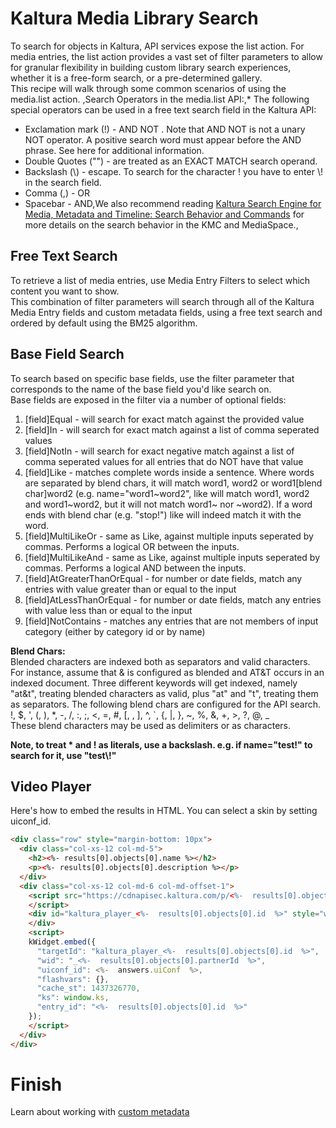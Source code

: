 <!--METADATA
{
  "icon": "search",
  "sortOrder": 650,
  "tags": [
    "media",
    "search",
    "list"
  ],
  "keywords": [
    "search",
    "library search",
    "kaltura video search",
    "media list"
  ],
  "relatedRecipes": [
    "captions",
    "metadata"
  ],
  "summary": "Learn how to search through your video library using Kaltura's API"
}
-->

# Kaltura Media Library Search
To search for objects in Kaltura, API services expose the list action. For media entries, the list action provides a vast set of filter parameters to allow for granular flexibility in building custom library search experiences, whether it is a free-form search, or a pre-determined gallery.   
This recipe will walk through some common scenarios of using the media.list action.  ,Search Operators in the media.list API:,* The following special operators can be used in a free text search field in the Kaltura API:
* Exclamation mark (!) - AND NOT . Note that AND NOT is not a unary NOT operator. A positive search word must appear before the AND phrase. See here for additional information.
* Double Quotes (\"\") - are treated as an EXACT MATCH search operand.
* Backslash (\\) - escape. To search for the character ! you have to enter \\! in the search field.
* Comma (,) - OR
* Spacebar - AND,We also recommend reading [Kaltura Search Engine for Media, Metadata and Timeline: Search Behavior and Commands](https://knowledge.kaltura.com/node/247) for more details on the search behavior in the KMC and MediaSpace.,

## Free Text Search
To retrieve a list of media entries, use Media Entry Filters to select which content you want to show.  
This combination of filter parameters will search through all of the Kaltura Media Entry fields and custom metadata fields, using a free text search and ordered by default using the BM25 algorithm.

<!--APICALL
{
  "method": "get",
  "path": "/service/media/action/list",
  "parameters": [
    {
      "name": "filter[freeText]",
      "default": "",
      "x-consoleDefault": ""
    },
    {
      "name": "filter[advancedSearch][objectType]",
      "default": "KalturaMetadataSearchItem",
      "hidden": false,
      "x-consoleDefault": "KalturaMetadataSearchItem"
    },
    {
      "name": "filter[orderBy]",
      "x-consoleDefault": "-weight"
    }
  ]
}
-->

## Base Field Search
To search based on specific base fields, use the filter parameter that corresponds to the name of the base field you'd like search on.  
Base fields are exposed in the filter via a number of optional fields: 

1. [field]Equal - will search for exact match against the provided value
2. [field]In - will search for exact match against a list of comma seperated values
3. [field]NotIn - will search for exact negative match against a list of comma seperated values for all entries that do NOT have that value
4. [field]Like - matches complete words inside a sentence. Where words are separated by blend chars, it will match word1, word2 or word1[blend char]word2 (e.g. name="word1~word2", like will match word1, word2 and word1~word2, but it will not match word1~ nor ~word2). If a word ends with blend char (e.g. "stop!") like will indeed match it with the word. 
5. [field]MultiLikeOr - same as Like, against multiple inputs seperated by commas. Performs a logical OR between the inputs.
6. [field]MultiLikeAnd - same as Like, against multiple inputs seperated by commas. Performs a logical AND between the inputs.
7. [field]AtGreaterThanOrEqual - for number or date fields, match any entries with value greater than or equal to the input
8. [field]AtLessThanOrEqual - for number or date fields, match any entries with value less than or equal to the input
9. [field]NotContains - matches any entries that are not members of input category (either by category id or by name)

**Blend Chars:**  
Blended characters are indexed both as separators and valid characters.   
For instance, assume that & is configured as blended and AT&T occurs in an indexed document. Three different keywords will get indexed, namely "at&t", treating blended characters as valid, plus "at" and "t", treating them as separators.
The following blend chars are configured for the API search.  
!, $, ', (, ), *, -, /, :, ;, <, =, #, [, \, ], ^, `, {, |, }, ~, %, &, +, >, ?, @, _  
These blend characters may be used as delimiters or as characters.

**Note, to treat * and ! as literals, use a backslash. e.g. if name="test!" to search for it, use "test\\!"**

 

<!--APICALL
{
  "method": "get",
  "path": "/service/media/action/list",
  "parameters": [
    {
      "name": "filter[idEqual]"
    },
    {
      "name": "filter[idIn]"
    },
    {
      "name": "filter[idNotIn]"
    },
    {
      "name": "filter[nameLike]"
    },
    {
      "name": "filter[tagsMultiLikeOr]"
    },
    {
      "name": "filter[tagsMultiLikeAnd]"
    },
    {
      "name": "filter[createdAtGreaterThanOrEqual]"
    },
    {
      "name": "filter[createdAtLessThanOrEqual]"
    },
    {
      "name": "filter[categoriesIdsNotContains]"
    }
  ]
}
-->

## Video Player
Here's how to embed the results in HTML. You can select a skin by setting uiconf_id.

<!--APICALL
{
  "method": "get",
  "path": "/service/media/action/list",
  "parameters": [
    {
      "name": "uiConf",
      "dynamicEnum": {
        "path": "/service/uiconf/action/list",
        "method": "get",
        "array": "objects",
        "value": "id",
        "label": "name",
        "parameters": [
          {
            "name": "filter[objTypeEqual]",
            "value": 1
          }
        ]
      }
    },
    {
      "name": "filter[freeText]",
      "default": "",
      "hidden": true,
      "dynamicValue": {
        "fromStep": 0,
        "answer": "filter[freeText]"
      }
    },
    {
      "name": "filter[createdAtGreaterThanOrEqual]",
      "hidden": true,
      "dynamicValue": {
        "fromStep": 0,
        "answer": "filter[createdAtGreaterThanOrEqual]"
      }
    },
    {
      "name": "filter[advancedSearch][objectType]",
      "default": "KalturaMetadataSearchItem",
      "hidden": true,
      "dynamicValue": {
        "fromStep": 0,
        "answer": "filter[advancedSearch][objectType]"
      }
    },
    {
      "name": "filter[advancedSearch][orderBy]",
      "default": "-createdAt",
      "enum": [
        "+createdAt",
        "+duration",
        "+lastPlayedAt",
        "+name",
        "+plays",
        "+recent",
        "+startDate",
        "+updatedAt",
        "+views",
        "-createdAt",
        "-duration",
        "-lastPlayedAt",
        "-name",
        "-plays",
        "-recent",
        "-startDate",
        "-updatedAt",
        "-views"
      ],
      "enumLabels": [
        "CREATED_AT_ASC",
        "DURATION_ASC",
        "LAST_PLAYED_AT_ASC",
        "NAME_ASC",
        "PLAYS_ASC",
        "RECENT_ASC",
        "START_DATE_ASC",
        "UPDATED_AT_ASC",
        "VIEWS_ASC",
        "CREATED_AT_DESC",
        "DURATION_DESC",
        "LAST_PLAYED_AT_DESC",
        "NAME_DESC",
        "PLAYS_DESC",
        "RECENT_DESC",
        "START_DATE_DESC",
        "UPDATED_AT_DESC",
        "VIEWS_DESC"
      ],
      "hidden": true,
      "dynamicValue": {
        "fromStep": 0,
        "answer": "filter[advancedSearch][orderBy]"
      }
    }
  ]
}
-->
```html
<div class="row" style="margin-bottom: 10px">
  <div class="col-xs-12 col-md-5">
    <h2><%- results[0].objects[0].name %></h2>
    <p><%- results[0].objects[0].description %></p>
  </div>
  <div class="col-xs-12 col-md-6 col-md-offset-1">
    <script src="https://cdnapisec.kaltura.com/p/<%-  results[0].objects[0].partnerId  %>/sp/<%-  results[0].objects[0].partnerId  %>00/embedIframeJs/uiconf_id/<%-  answers.uiConf  %>/partner_id/<%-  results[0].objects[0].partnerId  %>">
    </script>
    <div id="kaltura_player_<%-  results[0].objects[0].id  %>" style="width: 560px; height: 395px;">
    </div>
    <script>
    kWidget.embed({
      "targetId": "kaltura_player_<%-  results[0].objects[0].id  %>",
      "wid": "_<%-  results[0].objects[0].partnerId  %>",
      "uiconf_id": <%-  answers.uiConf  %>,
      "flashvars": {},
      "cache_st": 1437326770,
      "ks": window.ks,
      "entry_id": "<%-  results[0].objects[0].id  %>"
    });
    </script>
  </div>
</div>

```

# Finish
Learn about working with [custom metadata](https://developer.kaltura.com/recipes/metadata)